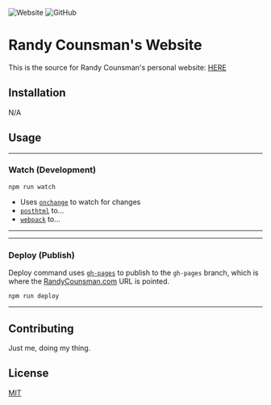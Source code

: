 ![Website](https://img.shields.io/website?url=https%3A%2F%2Fwww.randycounsman.com)
![GitHub](https://img.shields.io/github/license/boo13/website)

# Randy Counsman's Website

This is the source for Randy Counsman's personal website: [HERE](https://www.randycounsman.com)

## Installation

N/A

## Usage

***
### Watch (Development)
```shell
npm run watch 
```
- Uses [`onchange`](https://www.npmjs.com/package/onchange) to watch for changes
- [`posthtml`](https://www.npmjs.com/package/posthtml) to...
- [`webpack`](https://www.npmjs.com/package/webpack) to...
***

***
### Deploy (Publish)

Deploy command uses [`gh-pages`](https://www.npmjs.com/package/gh-pages) to publish to the `gh-pages` branch, which is where the [RandyCounsman.com](https://www.randycounsman.com) URL is pointed. 

```shell
npm run deploy
```
***

## Contributing
Just me, doing my thing. 

## License
[MIT](https://choosealicense.com/licenses/mit/)
